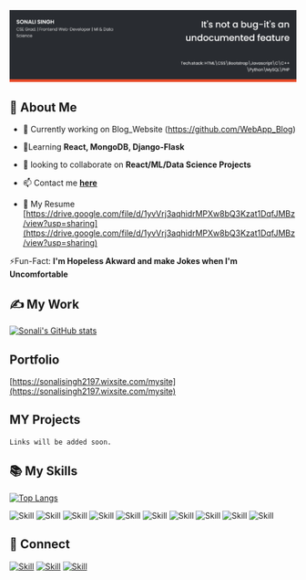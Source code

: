 
![Sonali Singh's cover](./cover-image.png)

## 🧔 About Me

- 🔭 Currently working on Blog_Website (https://github.com/WebApp_Blog)

- 🌱Learning **React, MongoDB, Django-Flask**

- 👯 looking to collaborate on **React/ML/Data Science  Projects**

- 📫 Contact me **[here](sonalisingh2197@gmail.com)**

- 📄 My Resume [https://drive.google.com/file/d/1yvVrj3aqhidrMPXw8bQ3Kzat1DqfJMBz/view?usp=sharing](https://drive.google.com/file/d/1yvVrj3aqhidrMPXw8bQ3Kzat1DqfJMBz/view?usp=sharing)



⚡Fun-Fact:  **I'm Hopeless Akward and make Jokes when I'm Uncomfortable**

## ✍ My Work

[![Sonali's GitHub stats](https://github-readme-stats.vercel.app/api?username=Sonalisingh911&show_icons=true&theme=dark)](https://github.com/Sonalisingh911)

## Portfolio
  
  [https://sonalisingh2197.wixsite.com/mysite](https://sonalisingh2197.wixsite.com/mysite)

## MY Projects

    Links will be added soon.

## 📚 My Skills

[![Top Langs](https://github-readme-stats.vercel.app/api/top-langs/?username=Sonalisingh911&layout=compact&show_icons=true&theme=dark)](https://github.com/Sonalisingh911/Sonalisingh911)

![Skill](https://img.shields.io/badge/HTML5-E34F26?style=for-the-badge&logo=html5&logoColor=white)
![Skill](https://img.shields.io/badge/CSS3-1572B6?style=for-the-badge&logo=css3&logoColor=white)
![Skill](https://img.shields.io/badge/JavaScript-323330?style=for-the-badge&logo=javascript&logoColor=F7DF1E)
![Skill](https://img.shields.io/badge/Markdown-000000?style=for-the-badge&logo=markdown&logoColor=white)
![Skill](https://img.shields.io/badge/React-20232A?style=for-the-badge&logo=react&logoColor=61DAFB)
![Skill](https://img.shields.io/badge/Bootstrap-563D7C?style=for-the-badge&logo=bootstrap&logoColor=white)
![Skill](https://img.shields.io/badge/Netlify-00C7B7?style=for-the-badge&logo=netlify&logoColor=white)
![Skill](https://img.shields.io/badge/Git-F05032?style=for-the-badge&logo=git&logoColor=white)
![Skill](https://img.shields.io/badge/Visual_Studio_Code-0078D4?style=for-the-badge&logo=visual%20studio%20code&logoColor=white)
![Skill](https://img.shields.io/badge/Microsoft_Office-D83B01?style=for-the-badge&logo=microsoft-office&logoColor=white)

## 🤝 Connect

[![Skill](https://img.shields.io/badge/LinkedIn-0077B5?style=for-the-badge&logo=linkedin&logoColor=white)](https://www.linkedin.com/in/sonali-singh-03353b151/)
[![Skill](https://img.shields.io/badge/Instagram-E4405F?style=for-the-badge&logo=instagram&logoColor=white)](https://www.instagram.com/tech_savvy404)
[![Skill](https://img.shields.io/badge/GitHub-100000?style=for-the-badge&logo=github&logoColor=white)](https://github.com/Sonalisingh911)
